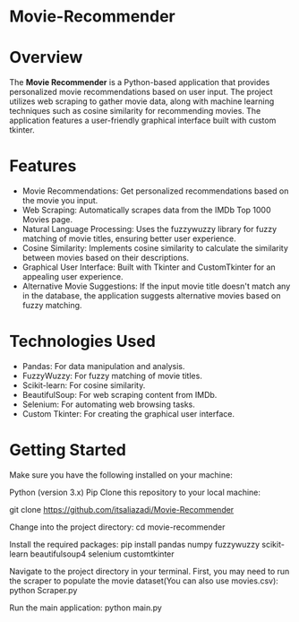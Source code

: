 # Movie-Recommender

# Overview
The **Movie Recommender** is a Python-based application that provides personalized movie recommendations based on user input. The project utilizes web scraping to gather movie data, along with machine learning techniques such as cosine similarity for recommending movies. The application features a user-friendly graphical interface built with custom tkinter.

# Features
* Movie Recommendations: Get personalized recommendations based on the movie you input.
* Web Scraping: Automatically scrapes data from the IMDb Top 1000 Movies page.
* Natural Language Processing: Uses the fuzzywuzzy library for fuzzy matching of movie titles, ensuring better user experience.
* Cosine Similarity: Implements cosine similarity to calculate the similarity between movies based on their descriptions.
* Graphical User Interface: Built with Tkinter and CustomTkinter for an appealing user experience.
* Alternative Movie Suggestions: If the input movie title doesn't match any in the database, the application suggests alternative movies based on fuzzy matching.

# Technologies Used
* Pandas: For data manipulation and analysis.
* FuzzyWuzzy: For fuzzy matching of movie titles.
* Scikit-learn: For cosine similarity.
* BeautifulSoup: For web scraping content from IMDb.
* Selenium: For automating web browsing tasks.
* Custom Tkinter: For creating the graphical user interface.
  
# Getting Started
Make sure you have the following installed on your machine:

Python (version 3.x)
Pip
Clone this repository to your local machine:

git clone https://github.com/itsaliazadi/Movie-Recommender

Change into the project directory:
cd movie-recommender

Install the required packages:
pip install pandas numpy fuzzywuzzy scikit-learn beautifulsoup4 selenium customtkinter

Navigate to the project directory in your terminal.
First, you may need to run the scraper to populate the movie dataset(You can also use movies.csv):
python Scraper.py

Run the main application:
python main.py
